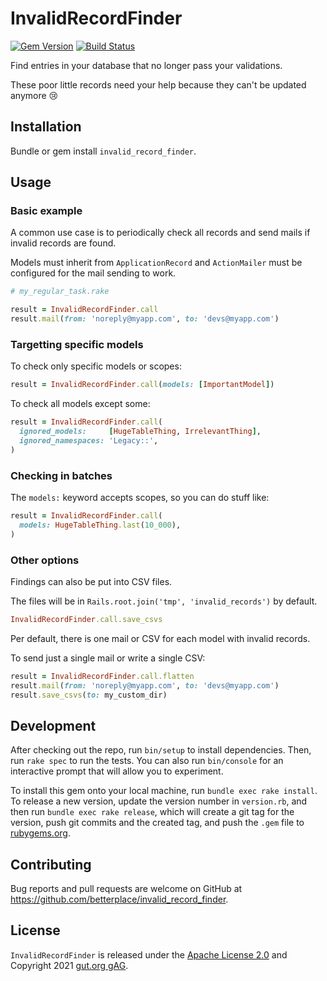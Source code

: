 # InvalidRecordFinder

[![Gem Version](https://badge.fury.io/rb/invalid_record_finder.svg)](http://badge.fury.io/rb/invalid_record_finder)
[![Build Status](https://github.com/betterplace/invalid_record_finder/workflows/tests/badge.svg)](https://github.com/betterplace/invalid_record_finder/actions)

Find entries in your database that no longer pass your validations.

These poor little records need your help because they can't be updated anymore 😢

## Installation

Bundle or gem install `invalid_record_finder`.

## Usage

### Basic example

A common use case is to periodically check all records and send mails if invalid records are found.

Models must inherit from `ApplicationRecord` and `ActionMailer` must be configured for the mail sending to work.

```ruby
# my_regular_task.rake

result = InvalidRecordFinder.call
result.mail(from: 'noreply@myapp.com', to: 'devs@myapp.com')
```

### Targetting specific models

To check only specific models or scopes:

```ruby
result = InvalidRecordFinder.call(models: [ImportantModel])
```

To check all models except some:

```ruby
result = InvalidRecordFinder.call(
  ignored_models:     [HugeTableThing, IrrelevantThing],
  ignored_namespaces: 'Legacy::',
)
```

### Checking in batches

The `models:` keyword accepts scopes, so you can do stuff like:

```ruby
result = InvalidRecordFinder.call(
  models: HugeTableThing.last(10_000),
)
```

### Other options

Findings can also be put into CSV files.

The files will be in `Rails.root.join('tmp', 'invalid_records')` by default.

```ruby
InvalidRecordFinder.call.save_csvs
```

Per default, there is one mail or CSV for each model with invalid records.

To send just a single mail or write a single CSV:

```ruby
result = InvalidRecordFinder.call.flatten
result.mail(from: 'noreply@myapp.com', to: 'devs@myapp.com')
result.save_csvs(to: my_custom_dir)
```

## Development

After checking out the repo, run `bin/setup` to install dependencies. Then, run `rake spec` to run the tests. You can also run `bin/console` for an interactive prompt that will allow you to experiment.

To install this gem onto your local machine, run `bundle exec rake install`. To release a new version, update the version number in `version.rb`, and then run `bundle exec rake release`, which will create a git tag for the version, push git commits and the created tag, and push the `.gem` file to [rubygems.org](https://rubygems.org).

## Contributing

Bug reports and pull requests are welcome on GitHub at https://github.com/betterplace/invalid_record_finder.

## License

`InvalidRecordFinder` is released under the [Apache License 2.0](LICENSE.txt) and Copyright 2021 [gut.org gAG](https://gut.org).

